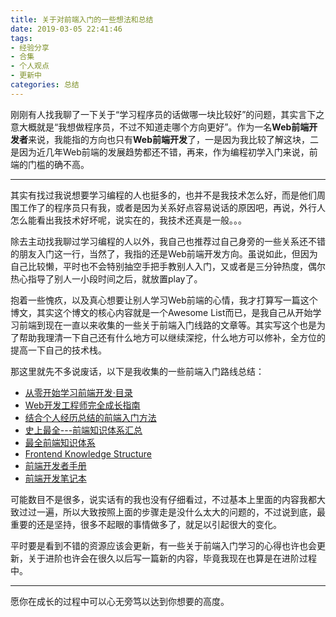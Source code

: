 ```yaml
---
title: 关于对前端入门的一些想法和总结
date: 2019-03-05 22:41:46
tags:
- 经验分享
- 合集
- 个人观点
- 更新中
categories: 总结
---
```


刚刚有人找我聊了一下关于“学习程序员的话做哪一块比较好”的问题，其实言下之意大概就是“我想做程序员，不过不知道走哪个方向更好”。作为一名**Web前端开发者**来说，我能指的方向也只有**Web前端开发**了，一是因为我比较了解这块，二是因为近几年Web前端的发展趋势都还不错，再来，作为编程初学入门来说，前端的门槛的确不高。

<!-- more -->

***

<!-- 冷杉 OG 朱剑锋 迟强 吴铭钰 露露 倪晶 牛牛 -->

其实有找过我说想要学习编程的人也挺多的，也并不是我技术怎么好，而是他们周围工作了的程序员只有我，或者是因为关系好点容易说话的原因吧，再说，外行人怎么能看出我技术好坏呢，说实在的，我技术还真是一般。。。

除去主动找我聊过学习编程的人以外，我自己也推荐过自己身旁的一些关系还不错的朋友入门这一行，当然了，我指的还是Web前端开发方向。虽说如此，但因为自己比较懒，平时也不会特别抽空手把手教别人入门，又或者是三分钟热度，偶尔热心指导了别人一小段时间之后，就放置play了。

抱着一些愧疚，以及真心想要让别人学习Web前端的心情，我才打算写一篇这个博文，其实这个博文的核心内容就是一个Awesome List而已，是我自己从开始学习前端到现在一直以来收集的一些关于前端入门线路的文章等。其实写这个也是为了帮助我理清一下自己还有什么地方可以继续深挖，什么地方可以修补，全方位的提高一下自己的技术栈。

那这里就先不多说废话，以下是我收集的一些前端入门路线总结：

* [从零开始学习前端开发·目录](https://zhuanlan.zhihu.com/p/22099626)
* [Web开发工程师完全成长指南](https://zhuanlan.zhihu.com/p/22978846)
* [结合个人经历总结的前端入门方法](https://github.com/qiu-deqing/FE-learning)
* [史上最全---前端知识体系汇总](https://www.jianshu.com/p/6e56e974afb4)
* [最全前端知识体系](https://www.jianshu.com/p/966a4cc8f87a)
* [Frontend Knowledge Structure](http://html5ify.com/fks/)
* [前端开发者手册](http://caibaojian.com/fedbook/)
* [前端开发笔记本](http://caibaojian.com/fend_note/)

可能数目不是很多，说实话有的我也没有仔细看过，不过基本上里面的内容我都大致过过一遍，所以大致按照上面的步骤走是没什么太大的问题的，不过说到底，最重要的还是坚持，很多不起眼的事情做多了，就足以引起很大的变化。

平时要是看到不错的资源应该会更新，有一些关于前端入门学习的心得也许也会更新，关于进阶也许会在很久以后写一篇新的内容，毕竟我现在也算是在进阶过程中。

***

愿你在成长的过程中可以心无旁笃以达到你想要的高度。